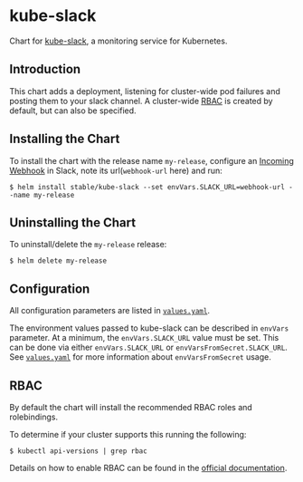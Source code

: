 # kube-slack

Chart for [kube-slack](https://github.com/wongnai/kube-slack), a monitoring service for Kubernetes.

## Introduction

This chart adds a deployment, listening for cluster-wide pod failures and posting them to your slack channel. A cluster-wide [RBAC](https://kubernetes.io/docs/admin/authorization/rbac/) is created by default, but can also be specified.

## Installing the Chart

To install the chart with the release name `my-release`, configure an [Incoming Webhook](https://my.slack.com/apps/A0F7XDUAZ-incoming-webhooks) in Slack, note its url(`webhook-url` here) and run:

```console
$ helm install stable/kube-slack --set envVars.SLACK_URL=webhook-url --name my-release
```

## Uninstalling the Chart

To uninstall/delete the `my-release` release:

```console
$ helm delete my-release
```

## Configuration

All configuration parameters are listed in [`values.yaml`](values.yaml).

The environment values passed to kube-slack can be described in `envVars` parameter. At a minimum, the `envVars.SLACK_URL` value must be set. This can be done via either `envVars.SLACK_URL` or `envVarsFromSecret.SLACK_URL`. See [`values.yaml`](values.yaml) for more information about `envVarsFromSecret` usage.

## RBAC
By default the chart will install the recommended RBAC roles and rolebindings.

To determine if your cluster supports this running the following:

```console
$ kubectl api-versions | grep rbac
```

Details on how to enable RBAC can be found in the [official documentation](https://kubernetes.io/docs/admin/authorization/rbac/).
